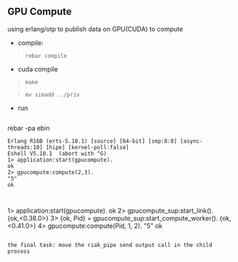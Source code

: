 ## GPU Compute

using erlang/otp to publish data on GPU(CUDA) to compute

* compile:

> `rebar compile`

* cuda compile

> `make`

> `mv simadd ../priv`

* run

> ```
rebar -pa ebin

    Erlang R16B (erts-5.10.1) [source] [64-bit] [smp:8:8] [async-threads:10] [hipe] [kernel-poll:false]
    Eshell V5.10.1  (abort with ^G)
    1> application:start(gpucompute).
    ok
    2> gpucompute:compute(2,3).
    "5"
    ok
  ```


 ```
 1> application:start(gpucompute).
 ok
 2> gpucompute_sup:start_link().    
 {ok,<0.38.0>}
 3> {ok, Pid} = gpucompute_sup:start_compute_worker().
 {ok,<0.41.0>}
 4> gpucompute:compute(Pid, 1, 2).
 "5"
 ok

 ```

 the final task: move the riak_pipe send output call in the child process
